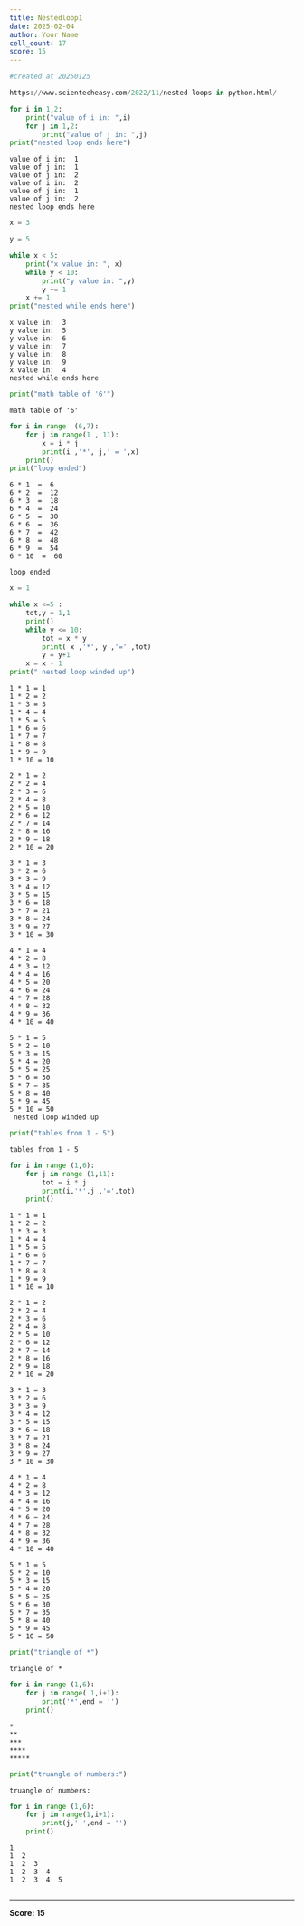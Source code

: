 ```yaml
---
title: Nestedloop1
date: 2025-02-04
author: Your Name
cell_count: 17
score: 15
---
```


```python
#created at 20250125
```


```python
https://www.scientecheasy.com/2022/11/nested-loops-in-python.html/
```


```python
for i in 1,2:
    print("value of i in: ",i)
    for j in 1,2:
        print("value of j in: ",j)
print("nested loop ends here")
```

    value of i in:  1
    value of j in:  1
    value of j in:  2
    value of i in:  2
    value of j in:  1
    value of j in:  2
    nested loop ends here



```python
x = 3
```


```python
y = 5
```


```python
while x < 5:
    print("x value in: ", x)
    while y < 10:
        print("y value in: ",y)
        y += 1
    x += 1
print("nested while ends here")
```

    x value in:  3
    y value in:  5
    y value in:  6
    y value in:  7
    y value in:  8
    y value in:  9
    x value in:  4
    nested while ends here



```python
print("math table of '6'")
```

    math table of '6'



```python
for i in range  (6,7):
    for j in range(1 , 11):
        x = i * j
        print(i ,'*', j,' = ',x)
    print()
print("loop ended")
```

    6 * 1  =  6
    6 * 2  =  12
    6 * 3  =  18
    6 * 4  =  24
    6 * 5  =  30
    6 * 6  =  36
    6 * 7  =  42
    6 * 8  =  48
    6 * 9  =  54
    6 * 10  =  60
    
    loop ended



```python
x = 1
```


```python
while x <=5 :
    tot,y = 1,1
    print()
    while y <= 10:
        tot = x * y
        print( x ,'*', y ,'=' ,tot)
        y = y+1
    x = x + 1
print(" nested loop winded up")
```

    
    1 * 1 = 1
    1 * 2 = 2
    1 * 3 = 3
    1 * 4 = 4
    1 * 5 = 5
    1 * 6 = 6
    1 * 7 = 7
    1 * 8 = 8
    1 * 9 = 9
    1 * 10 = 10
    
    2 * 1 = 2
    2 * 2 = 4
    2 * 3 = 6
    2 * 4 = 8
    2 * 5 = 10
    2 * 6 = 12
    2 * 7 = 14
    2 * 8 = 16
    2 * 9 = 18
    2 * 10 = 20
    
    3 * 1 = 3
    3 * 2 = 6
    3 * 3 = 9
    3 * 4 = 12
    3 * 5 = 15
    3 * 6 = 18
    3 * 7 = 21
    3 * 8 = 24
    3 * 9 = 27
    3 * 10 = 30
    
    4 * 1 = 4
    4 * 2 = 8
    4 * 3 = 12
    4 * 4 = 16
    4 * 5 = 20
    4 * 6 = 24
    4 * 7 = 28
    4 * 8 = 32
    4 * 9 = 36
    4 * 10 = 40
    
    5 * 1 = 5
    5 * 2 = 10
    5 * 3 = 15
    5 * 4 = 20
    5 * 5 = 25
    5 * 6 = 30
    5 * 7 = 35
    5 * 8 = 40
    5 * 9 = 45
    5 * 10 = 50
     nested loop winded up



```python
print("tables from 1 - 5")
```

    tables from 1 - 5



```python
for i in range (1,6):
    for j in range (1,11):
        tot = i * j
        print(i,'*',j ,'=',tot)
    print()
```

    1 * 1 = 1
    1 * 2 = 2
    1 * 3 = 3
    1 * 4 = 4
    1 * 5 = 5
    1 * 6 = 6
    1 * 7 = 7
    1 * 8 = 8
    1 * 9 = 9
    1 * 10 = 10
    
    2 * 1 = 2
    2 * 2 = 4
    2 * 3 = 6
    2 * 4 = 8
    2 * 5 = 10
    2 * 6 = 12
    2 * 7 = 14
    2 * 8 = 16
    2 * 9 = 18
    2 * 10 = 20
    
    3 * 1 = 3
    3 * 2 = 6
    3 * 3 = 9
    3 * 4 = 12
    3 * 5 = 15
    3 * 6 = 18
    3 * 7 = 21
    3 * 8 = 24
    3 * 9 = 27
    3 * 10 = 30
    
    4 * 1 = 4
    4 * 2 = 8
    4 * 3 = 12
    4 * 4 = 16
    4 * 5 = 20
    4 * 6 = 24
    4 * 7 = 28
    4 * 8 = 32
    4 * 9 = 36
    4 * 10 = 40
    
    5 * 1 = 5
    5 * 2 = 10
    5 * 3 = 15
    5 * 4 = 20
    5 * 5 = 25
    5 * 6 = 30
    5 * 7 = 35
    5 * 8 = 40
    5 * 9 = 45
    5 * 10 = 50
    



```python
print("triangle of *")
```

    triangle of *



```python
for i in range (1,6):
    for j in range( 1,i+1):
        print('*',end = '')
    print()
```

    *
    **
    ***
    ****
    *****



```python
print("truangle of numbers:")
```

    truangle of numbers:



```python
for i in range (1,6):
    for j in range(1,i+1):
        print(j,' ',end = '')
    print()
```

    1  
    1  2  
    1  2  3  
    1  2  3  4  
    1  2  3  4  5  



```python

```


---
**Score: 15**
